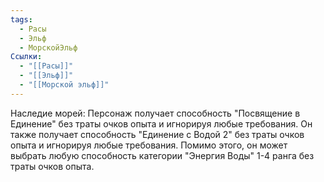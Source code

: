 ```yaml
---
tags:
  - Расы
  - Эльф
  - МорскойЭльф
Ссылки:
  - "[[Расы]]"
  - "[[Эльф]]"
  - "[[Морской эльф]]"
---
```

Наследие морей:
Персонаж получает способность "Посвящение в Единение" без траты очков опыта и игнорируя любые требования. Он также получает способность "Единение с Водой 2" без траты очков опыта и игнорируя любые требования. Помимо этого, он может выбрать любую способность категории "Энергия Воды" 1-4 ранга без траты очков опыта. 







